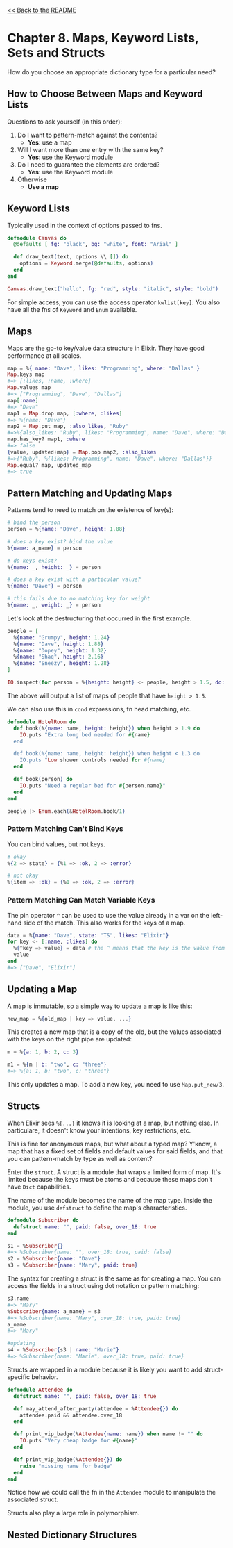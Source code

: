 [&lt;&lt; Back to the README](README.md)

# Chapter 8. Maps, Keyword Lists, Sets and Structs

How do you choose an appropriate dictionary type for a particular need?

## How to Choose Between Maps and Keyword Lists

Questions to ask yourself (in this order):

1. Do I want to pattern-match against the contents?
   - **Yes**: use a map
2. Will I want more than one entry with the same key?
   - **Yes**: use the Keyword module
3. Do I need to guarantee the elements are ordered?
   - **Yes**: use the Keyword module
4. Otherwise
   - **Use a map**

## Keyword Lists

Typically used in the context of options passed to fns.

```elixir
defmodule Canvas do
  @defaults [ fg: "black", bg: "white", font: "Arial" ]

  def draw_text(text, options \\ []) do
    options = Keyword.merge(@defaults, options)
  end
end

Canvas.draw_text("hello", fg: "red", style: "italic", style: "bold")
```

For simple access, you can use the access operator `kwlist[key]`. You also have
all the fns of `Keyword` and `Enum` available.

## Maps

Maps are the go-to key/value data structure in Elixir. They have good
performance at all scales.

```elixir
map = %{ name: "Dave", likes: "Programming", where: "Dallas" }
Map.keys map
#=> [:likes, :name, :where]
Map.values map
#=> ["Programming", "Dave", "Dallas"]
map[:name]
#=> "Dave"
map1 = Map.drop map, [:where, :likes]
#=> %{name: "Dave"}
map2 = Map.put map, :also_likes, "Ruby"
#=>%{also_likes: "Ruby", likes: "Programming", name: "Dave", where: "Dallas"}
map.has_key? map1, :where
#=> false
{value, updated+map} = Map.pop map2, :also_likes
#=>{"Ruby", %{likes: Programming", name: "Dave", where: "Dallas"}}
Map.equal? map, updated_map
#=> true
```

## Pattern Matching and Updating Maps

Patterns tend to need to match on the existence of key(s):

```elixir
# bind the person
person = %{name: "Dave", height: 1.88}

# does a key exist? bind the value
%{name: a_name} = person

# do keys exist?
%{name: _, height: _} = person

# does a key exist with a particular value?
%{name: "Dave"} = person

# this fails due to no matching key for weight
%{name: _, weight: _} = person
```

Let's look at the destructuring that occurred in the first example.

```elixir
people = [
  %{name: "Grumpy", height: 1.24}
  %{name: "Dave", height: 1.88}
  %{name: "Dopey", height: 1.32}
  %{name: "Shaq", height: 2.16}
  %{name: "Sneezy", height: 1.28}
]

IO.inspect(for person = %{height: height} <- people, height > 1.5, do: person)
```

The above will output a list of maps of people that have `height > 1.5`.

We can also use this in `cond` expressions, fn head matching, etc.

```elixir
defmodule HotelRoom do
  def book(%{name: name, height: height}) when height > 1.9 do
    IO.puts "Extra long bed needed for #{name}
  end

  def book(%{name: name, height: height}) when height < 1.3 do
    IO.puts "Low shower controls needed for #{name}
  end

  def book(person) do
    IO.puts "Need a regular bed for #{person.name}"
  end
end

people |> Enum.each(&HotelRoom.book/1)
```

### Pattern Matching Can't Bind Keys

You can bind values, but not keys.

```elixir
# okay
%{2 => state} = {%1 => :ok, 2 => :error}

# not okay
%{item => :ok} = {%1 => :ok, 2 => :error}
```

### Pattern Matching Can Match Variable Keys

The pin operator `^` can be used to use the value already in a var on
the left-hand side of the match. This also works for the keys of a map.

```elixir
data = %{name: "Dave", state: "TS", likes: "Elixir"}
for key <- [:name, :likes] do
  %{^key => value} = data # the ^ means that the key is the value from the loop
  value
end
#=> ["Dave", "Elixir"]
```

## Updating a Map

A map is immutable, so a simple way to update a map is like this:

```elixir
new_map = %{old_map | key => value, ...}
```

This creates a new map that is a copy of the old, but the values associated
with the keys on the right pipe are updated:

```elixir
m = %{a: 1, b: 2, c: 3}

m1 = %{m | b: "two", c: "three"}
#=> %{a: 1, b: "two", c: "three"}
```

This only updates a map. To add a new key, you need to use `Map.put_new/3`.

## Structs

When Elixir sees `%{...}` it knows it is looking at a map, but nothing else. In
particulare, it doesn't know your intentions, key restrictions, etc.

This is fine for anonymous maps, but what about a typed map? Y'know, a map that
has a fixed set of fields and default values for said fields, and that you can
pattern-match by type as well as content?

Enter the `struct`. A struct is a module that wraps a limited form of map. It's
limited because the keys must be atoms and because these maps don't have `Dict`
capabilities.

The name of the module becomes the name of the map type. Inside the module, you
use `defstruct` to define the map's characteristics.

```elixir
defmodule Subscriber do
  defstruct name: "", paid: false, over_18: true
end

s1 = %Subscriber{}
#=> %Subscriber{name: "", over_18: true, paid: false}
s2 = %Subscriber{name: "Dave"}
s3 = %Subscriber{name: "Mary", paid: true}
```

The syntax for creating a struct is the same as for creating a map. You can
access the fields in a struct using dot notation or pattern matching:

```elixir
s3.name
#=> "Mary"
%Subscriber{name: a_name} = s3
#=> %Subscriber{name: "Mary", over_18: true, paid: true}
a_name
#=> "Mary"

#updating
s4 = %Subscriber{s3 | name: "Marie"}
#=> %Subscriber{name: "Marie", over_18: true, paid: true}
```

Structs are wrapped in a module because it is likely you want to add
struct-specific behavior.

```elixir
defmodule Attendee do
  defstruct name: "", paid: false, over_18: true

  def may_attend_after_party(attendee = %Attendee{}) do
    attendee.paid && attendee.over_18
  end

  def print_vip_badge(%Attendee{name: name}) when name != "" do
    IO.puts "Very cheap badge for #{name}"
  end

  def print_vip_badge(%Attendee{}) do
    raise "missing name for badge"
  end
end
```

Notice how we could call the fn in the `Attendee` module to manipulate the
associated struct.

Structs also play a large role in polymorphism.

## Nested Dictionary Structures

